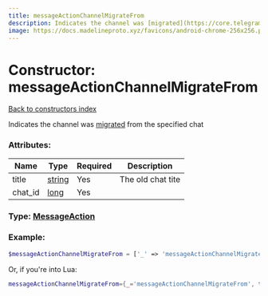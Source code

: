 ```yaml
---
title: messageActionChannelMigrateFrom
description: Indicates the channel was [migrated](https://core.telegram.org/api/channel) from the specified chat
image: https://docs.madelineproto.xyz/favicons/android-chrome-256x256.png
---
```

# Constructor: messageActionChannelMigrateFrom  
[Back to constructors index](index.md)



Indicates the channel was [migrated](https://core.telegram.org/api/channel) from the specified chat

### Attributes:

| Name     |    Type       | Required | Description |
|----------|---------------|----------|-------------|
|title|[string](../types/string.md) | Yes|The old chat tite|
|chat\_id|[long](../types/long.md) | Yes|



### Type: [MessageAction](../types/MessageAction.md)


### Example:

```php
$messageActionChannelMigrateFrom = ['_' => 'messageActionChannelMigrateFrom', 'title' => 'string', 'chat_id' => long];
```  


Or, if you're into Lua:

```lua
messageActionChannelMigrateFrom={_='messageActionChannelMigrateFrom', title='string', chat_id=long}

```


